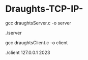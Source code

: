 # Draughts-TCP-IP-



gcc draughtsServer.c -o server


./server

 gcc draughtsClient.c -o client


./client 127.0.0.1 2023
